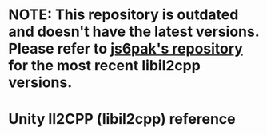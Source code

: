 # NOTE: This repository is outdated and doesn't have the latest versions. Please refer to [js6pak's repository](https://github.com/js6pak/libil2cpp-archive) for the most recent libil2cpp versions.

# Unity Il2CPP (libil2cpp) reference
